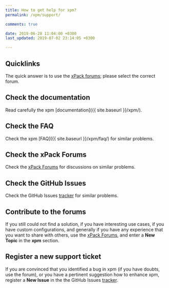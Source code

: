 ```yaml
---
title: How to get help for xpm?
permalink: /xpm/support/

comments: true

date: 2019-06-28 11:04:00 +0300
last_updated: 2019-07-02 23:14:05 +0300

---
```


## Quicklinks

The quick answer is to use the 
[xPack forums](https://www.tapatalk.com/groups/xpack/); please select 
the correct forum.

## Check the documentation

Read carefully the xpm [documentation]({{ site.baseurl }}/xpm/).

## Check the FAQ

Check the xpm [FAQ]({{ site.baseurl }}/xpm/faq/) for similar problems.

## Check the xPack Forums

Check the [xPack Forums](https://www.tapatalk.com/groups/xpack/) for 
discussions on similar problems.

## Check the GitHub Issues

Check the GitHub Issues 
[tracker](https://github.com/xpack/xpm-js/issues/) for 
similar problems.

## Contribute to the forums

If you still could not find a solution, if you have interesting use 
cases, if you have custom configurations, and generally if you have 
any experience that you want to share with others, use the 
[xPack Forums](https://www.tapatalk.com/groups/xpack/), 
and enter a **New Topic** in the **xpm** section.

## Register a new support ticket

If you are convinced that you identified a bug in xpm 
(if you have doubts, use the forum), 
or you have a pertinent suggestion how to enhance xpm, 
register a **New Issue** in the the GitHub Issues 
[tracker](https://github.com/xpack/xpm-js/issues/issues/).
